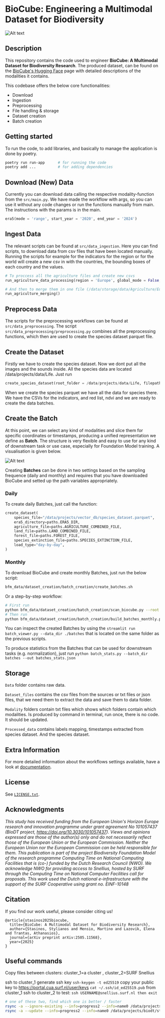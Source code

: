 # BioCube: Engineering a Multimodal Dataset for Biodiversity
![Alt text](img/BioCube-description.png "BioCube Data Description")


## Description
This repository contains the code used to engineer **BioCube: A Multimodal Dataset for Biodiversity Research**. The produced dataset, can be found on the [BioCube's Hugging Face](https://huggingface.co/datasets/BioDT/BioCube) page with detailed descriptions of the modalities it contains.


This codebase offers the below core functionalities:
- Download
- Ingestion
- Preprocessing
- File handling & storage
- Dataset creation
- Batch creation

## Getting started

To run the code, to add libraries, and basically to manage the application is done by poetry.

```bash
poetry run run-app      # for running the code
poetry add ...          # for adding dependencies
```

## Download (New) Data

Currently you can download data calling the respective modality-function from the `src/main.py`. We have made the workflow with args, so you can use it without any code changes or run the functions manually from main. The instructions with the params is in the main.


```python
era5(mode = 'range', start_year = '2020', end_year = '2024')
```

## Ingest Data

The relevant scripts can be found at `src/data_ingestion`. Here you can find scripts, to download data from csv files that have been located manually. Running the scripts for example for the indicators for the region or for the world will create a new csv in with the countries, the bounding boxes of each country and the values.

```python
# To proccess all the agriculture files and create new csvs
run_agriculture_data_processing(region = 'Europe', global_mode = False, irrigated = True, arable = True, cropland = True)

# And then to merge them in one file (/data/storage/data/Agriculture/Europe_combined_agriculture_data.csv)
run_agriculture_merging()
```

## Preprocess Data

The scripts for the preprocessing workflows can be found at `src/data_preprocessing`. The script `src/data_preprocessing/preprocessing.py` combines all the preprocessing functions, which then are used to create the species dataset parquet file.

## Create the Dataset

Firstly we have to create the species dataset. Now we dont put all the images and the sounds inside. All the species data are located /data/projects/data/Life. Just run
```python
create_species_dataset(root_folder = /data/projects/data/Life, filepath = /data/projects/processed_data/species_dataset.parquet, start_year: int = 2000, end_year: int = 2020)
```
When we create the species parquet we have all the data for species there. We have the CSVs for the indicators, and red list, ndvi and we are ready to create the data batches.

## Create the Batch

At this point, we can select any kind of modalities and slice them for specific coordinates or timestamps, producing a unified representation we define as **Batch**. The structure is very flexible and easy to use for any kind of downstream task or use case, especially for Foundation Model training. A visualisation is given below.

![Alt text](img/data_batch.png "Data Batch Description")

Creating **Batches** can be done in two settings based on the sampling frequence (daily and monthly) and requires that you have downloaded BioCube and setted up the path variables appropriately. 

### Daily
To create daily Batches, just call the function:

```python
create_dataset(
    species_file="/data/projects/vector_db/species_dataset.parquet",
    era5_directory=paths.ERA5_DIR,
    agriculture_file=paths.AGRICULTURE_COMBINED_FILE,
    land_file=paths.LAND_COMBINED_FILE,
    forest_file=paths.FOREST_FILE,
    species_extinction_file=paths.SPECIES_EXTINCTION_FILE,
    load_type="day-by-day",
)
```

### Monthly

To download BioCube and create monthly Batches, just run the below script:
```bash
bfm_data/dataset_creation/batch_creation/create_batches.sh
```
Or a step-by-step workflow: 
```bash
# First run
python bfm_data/dataset_creation/batch_creation/scan_biocube.py --root biocube_data/data --out catalog_report.parquet
# Then run
python bfm_data/dataset_creation/batch_creation/build_batches_monthly.py
```

You can inspect the created Batches by using the `streamlit run batch_viewer.py --data_dir ./batches` that is located on the same folder as the previous scripts.

To produce statistics from the Batches that can be used for downstream tasks (e.g. normalization), just run `python batch_stats.py --batch_dir batches --out batches_stats.json`

## Storage

`Data` folder contains raw data.

`Dataset_files` contains the csv files from the sources or txt files or json files, that we need them to extract the data and save them to data folder.

`Modality` folders contain txt files which shows which folders contain which modalities. Is produced by command in terminal, run once, there is no code. It should be updated.

`Processed_data` contains labels mapping, timestamps extracted from species dataset. And the species dataset.

## Extra Information
For more detailed information about the workflows settings available, have a look at [documentation](documentation.ipynb).

## License
See [`LICENSE.txt`](LICENSE.txt).


## Acknowledgments
*This study has received funding from the European Union's Horizon Europe research and innovation programme under grant agreement No 101057437 (BioDT project, https://doi.org/10.3030/101057437). Views and opinions expressed are those of the author(s) only and do not necessarily reflect those of the European Union or the European Commission. Neither the European Union nor the European Commission can be held responsible for them.
This publication is part of the project Biodiversity Foundation Model of the research programme Computing Time on National Computing Facilities that is (co-) funded by the Dutch Research Council (NWO). We acknowledge NWO for providing access to Snellius, hosted by SURF through the Computing Time on National Computer Facilities call for proposals.
This work used the Dutch national e-infrastructure with the support of the SURF Cooperative using grant no. EINF-10148*


## Citation 

If you find our work useful, please consider citing us!

```
@article{stasinos2025biocube,
  title={BioCube: A Multimodal Dataset for Biodiversity Research},
  author={Stasinos, Stylianos and Mensio, Martino and Lazovik, Elena and Trantas, Athanasios},
  journal={arXiv preprint arXiv:2505.11568},
  year={2025}
}
```


## Useful commands

Copy files between clusters: cluster_1=a cluster , cluster_2=SURF Snellius

ssh to cluster_1
generate ssh key `ssh-keygen -t ed25519`
copy your public key to https://portal.cua.surf.nl/user/keys `cat ~/.ssh/id_ed25519.pub`
from cluster_1 ssh to cluster_2 to test: `ssh USERNAME@snellius.surf.nl then exit`

```bash
# one of these two, find which one is better / faster
rsync -a --ignore-existing --info=progress2 --info=name0 /data/projects/biodt/storage/ USERNAME@snellius.surf.nl:/projects/data/projects/biodt/storage
rsync -a --update --info=progress2 --info=name0 /data/projects/biodt/storage/ USERNAME@snellius.surf.nl:/projects/data/projects/biodt/storage
```

